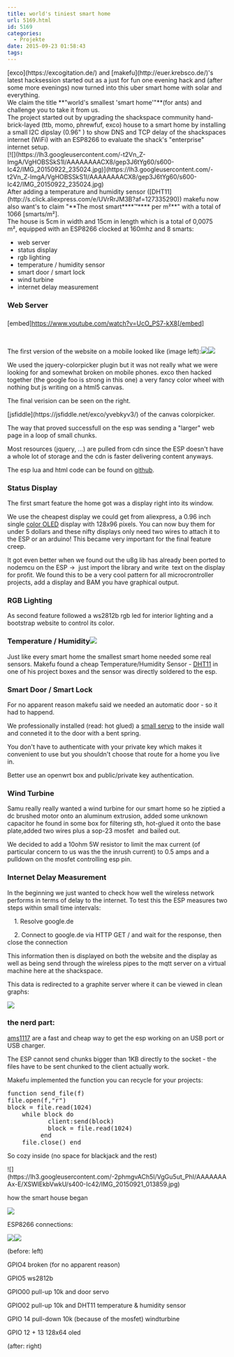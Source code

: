 ```yaml
---
title: world's tiniest smart home
url: 5169.html
id: 5169
categories:
  - Projekte
date: 2015-09-23 01:58:43
tags:
---
```


<div id="magicdomid1750" class="ace-line"></div>
<div id="magicdomid2302" class="ace-line">
<div id="magicdomid1750" class="ace-line"></div>
<div id="magicdomid2971" class="ace-line"><span class="author-a-z88zz83zz68zz66zz73zz90z2ez79zybrz80zaz76z9">[exco](https://excogitation.de/) and [makefu](http://euer.krebsco.de/)</span><span class="author-a-z74zz88zoz81zz86zz80zz72z2z71zl0cfz79z4l">'s latest hacksession started out as a just for fun one evening hack </span><span class="author-a-z74zz88zoz81zz86zz80zz72z2z71zl0cfz79z4l">and (after some more evenings) now turned into this uber smart home with solar and everything.</span></div>
<div class="ace-line">
<div id="magicdomid2688" class="ace-line"><span class="author-a-z74zz88zoz81zz86zz80zz72z2z71zl0cfz79z4l">We</span><span class="author-a-z74zz88zoz81zz86zz80zz72z2z71zl0cfz79z4l"> </span><span class="author-a-z88zz83zz68zz66zz73zz90z2ez79zybrz80zaz76z9">claim the title </span>**<span class="author-a-z74zz88zoz81zz86zz80zz72z2z71zl0cfz79z4l">"world's </span><span class="author-a-z88zz83zz68zz66zz73zz90z2ez79zybrz80zaz76z9">smallest 'smart home'"</span>**<span class="author-a-z74zz88zoz81zz86zz80zz72z2z71zl0cfz79z4l">(for ants) and challenge you to take it from us.</span></div>
<div class="ace-line"></div>
<div id="magicdomid2702" class="ace-line"><span class="author-a-z74zz88zoz81zz86zz80zz72z2z71zl0cfz79z4l">The project started out by upgrading the shackspace community hand-brick-layed (ttb, momo, phrewfuf, exco) house to a smart home by </span><span class="author-a-z74zz88zoz81zz86zz80zz72z2z71zl0cfz79z4l">installing a small I2C dipslay (0.96" ) to show DNS and TCP delay of the shackspaces internet (WiFi) with an ESP8266 </span><span class="author-a-z74zz88zoz81zz86zz80zz72z2z71zl0cfz79z4l">to evaluate the shack's "enterprise" internet setup.</span></div>
</div>
<div id="magicdomid2323" class="ace-line">[![](https://lh3.googleusercontent.com/-t2Vn_Z-lmgA/VgHOBSSkS1I/AAAAAAAACX8/gep3J6tYg60/s600-Ic42/IMG_20150922_235024.jpg)](https://lh3.googleusercontent.com/-t2Vn_Z-lmgA/VgHOBSSkS1I/AAAAAAAACX8/gep3J6tYg60/s600-Ic42/IMG_20150922_235024.jpg)</div>
<div class="ace-line"></div>
<div id="magicdomid1053" class="ace-line"><span class="author-a-z74zz88zoz81zz86zz80zz72z2z71zl0cfz79z4l">After adding a temperature and humidity sensor ([DHT11](http://s.click.aliexpress.com/e/UVrRrJM3B?af=127335290)) </span><span class="author-a-z74zz88zoz81zz86zz80zz72z2z71zl0cfz79z4l">makefu now also want's to claim </span><span class="author-a-z88zz83zz68zz66zz73zz90z2ez79zybrz80zaz76z9">"**The most smart**</span>**<span class="author-a-z90zz71zqpuz87zz77zz71zz75zrttd5wr">™</span>**<span class="author-a-z88zz83zz68zz66zz73zz90z2ez79zybrz80zaz76z9">** per m²**" </span><span class="author-a-z90zz71zqpuz87zz77zz71zz75zrttd5wr">with a </span><span class="author-a-z88zz83zz68zz66zz73zz90z2ez79zybrz80zaz76z9">total of </span><span class="author-a-z90zz71zqpuz87zz77zz71zz75zrttd5wr">1066</span> <span class="author-a-z74zz88zoz81zz86zz80zz72z2z71zl0cfz79z4l">[smarts/m²].</span></div>
<div id="magicdomid641" class="ace-line"><span class="author-a-z88zz83zz68zz66zz73zz90z2ez79zybrz80zaz76z9">The house is 5cm in width and 15cm in length which is a total of</span> <span class="author-a-z88zz83zz68zz66zz73zz90z2ez79zybrz80zaz76z9">0,0075 m²</span><span class="author-a-z74zz88zoz81zz86zz80zz72z2z71zl0cfz79z4l">, </span><span class="author-a-z88zz83zz68zz66zz73zz90z2ez79zybrz80zaz76z9">equipped with an ESP8266 clocked at 160mhz</span><span class="author-a-z74zz88zoz81zz86zz80zz72z2z71zl0cfz79z4l"> and </span><span class="author-a-z90zz71zqpuz87zz77zz71zz75zrttd5wr">8</span><span class="author-a-z74zz88zoz81zz86zz80zz72z2z71zl0cfz79z4l"> smarts:</span></div>

*   web server
*   status display
*   rgb lighting
*   temperature / humidity sensor
*   smart door / smart lock
*   wind turbine
*   internet delay measurement

### <span class="author-a-z74zz88zoz81zz86zz80zz72z2z71zl0cfz79z4l">Web Server</span>

### 

[embed]https://www.youtube.com/watch?v=UcO_PS7-kX8[/embed]

&nbsp;

<span class="author-a-z74zz88zoz81zz86zz80zz72z2z71zl0cfz79z4l">The first version of the website on a mobile looked like (image left):![](https://lh3.googleusercontent.com/-PSGP0jFBLNg/VgG_5apAfPI/AAAAAAAAx-k/t_BZ4QT0a0A/s400-Ic42/Screenshot_2015-09-22-22-45-03.png)[![](https://lh3.googleusercontent.com/-i_c8zdbcv-A/VfrOBFgj8AI/AAAAAAAAx-E/P3AIa1hR-Zs/s400-Ic42/Screenshot_2015-09-09-01-48-00.png)](https://lh3.googleusercontent.com/-i_c8zdbcv-A/VfrOBFgj8AI/AAAAAAAAx-E/P3AIa1hR-Zs/s800-Ic42/Screenshot_2015-09-09-01-48-00.png)</span>

<span class="author-a-z90zz71zqpuz87zz77zz71zz75zrttd5wr">We used the jquery-colorpicker plugin but it was not really what we were looking for</span><span class="author-a-z74zz88zoz81zz86zz80zz72z2z71zl0cfz79z4l"> and somewhat broken on mobile phones</span><span class="author-a-z90zz71zqpuz87zz77zz71zz75zrttd5wr">. exco then hacked together </span><span class="author-a-z74zz88zoz81zz86zz80zz72z2z71zl0cfz79z4l">(the google foo is strong in this one) </span><span class="author-a-z90zz71zqpuz87zz77zz71zz75zrttd5wr">a very fancy color wheel with nothing but j</span><span class="author-a-z74zz88zoz81zz86zz80zz72z2z71zl0cfz79z4l">s</span><span class="author-a-z90zz71zqpuz87zz77zz71zz75zrttd5wr"> writing on a html5 canvas.</span>

The final verision can be seen on the right.

<div id="magicdomid2990" class="ace-line"><span class="author-a-z74zz88zoz81zz86zz80zz72z2z71zl0cfz79z4l">[jsfiddle](https://jsfiddle.net/exco/yvebkyv3/) of the canvas colorpicker.</span></div>

The way that proved successfull on the esp was sending a "larger" web page in a loop of small chunks.

<span class="author-a-z74zz88zoz81zz86zz80zz72z2z71zl0cfz79z4l">Most resources (jquery, ...) are pulled from cdn since the ESP doesn't have a whole lot of storage and the cdn is faster delivering content anyways.</span>

<span class="author-a-z74zz88zoz81zz86zz80zz72z2z71zl0cfz79z4l">The esp lua and html code can be found on [github](https://github.com/makefu/SmartestHome)</span><span class="author-a-z74zz88zoz81zz86zz80zz72z2z71zl0cfz79z4l url">.</span>

### <span class="author-a-z90zz71zqpuz87zz77zz71zz75zrttd5wr">Status D</span><span class="author-a-z74zz88zoz81zz86zz80zz72z2z71zl0cfz79z4l">isplay</span>

<span class="author-a-z90zz71zqpuz87zz77zz71zz75zrttd5wr">The first smart feature the home got was a display right into its window.  </span><span class="author-a-z90zz71zqpuz87zz77zz71zz75zrttd5wr"> </span>

<span class="author-a-z90zz71zqpuz87zz77zz71zz75zrttd5wr">We use the cheapest display we could get from aliexpress, a 0.96 inch single [color OLED](http://s.click.aliexpress.com/e/7u7aIuJAq?af=130085010) display with 128x96 pixels</span><span class="author-a-z90zz71zqpuz87zz77zz71zz75zrttd5wr">. You can now buy them for under 5 dollars and these nifty displays only need two wires to attach it to the ESP or an arduino! This became very important for the final feature creep.</span><span class="author-a-z90zz71zqpuz87zz77zz71zz75zrttd5wr"> </span>

<span class="author-a-z90zz71zqpuz87zz77zz71zz75zrttd5wr">It got even better when we found out the u8g lib has already been ported to nodemcu on the ESP -&gt;  just import the library and write  text on the display for profit. We found this to be a very cool pattern for all microcrontroller projects, add a display and BAM you have graphical output.</span>

### <span class="author-a-z90zz71zqpuz87zz77zz71zz75zrttd5wr">RGB Lighting</span>

<span class="author-a-z90zz71zqpuz87zz77zz71zz75zrttd5wr">As second feature followed a ws2812b rgb led for interior lighting and a bootstrap website to control its color.</span>

### Temperature / Humidity![](https://lh3.googleusercontent.com/-LMBI9RWgiRk/VgGu5j7636I/AAAAAAAAx-E/qh9T5gtp2rU/s400-Ic42/IMG_20150921_002453.jpg)

<span class="author-a-z90zz71zqpuz87zz77zz71zz75zrttd5wr">Just like every smart home the smallest smart home needed some real sensors. Makefu found a cheap Temperature/Humidity Sensor - [DHT11](http://s.click.aliexpress.com/e/UVrRrJM3B?af=127335290)</span><span class="author-a-z90zz71zqpuz87zz77zz71zz75zrttd5wr"> in one of his project boxes and the sensor was directly soldered to the esp.</span>

### <span class="author-a-z90zz71zqpuz87zz77zz71zz75zrttd5wr">Smart Door / Smart Lock</span>

<span class="author-a-z74zz88zoz81zz86zz80zz72z2z71zl0cfz79z4l">For no apparent reason makefu said we needed an automatic door - so it had to happen</span><span class="author-a-z90zz71zqpuz87zz77zz71zz75zrttd5wr">d</span><span class="author-a-z74zz88zoz81zz86zz80zz72z2z71zl0cfz79z4l">.</span>

<span class="author-a-z74zz88zoz81zz86zz80zz72z2z71zl0cfz79z4l">We professionally installed (</span><span class="author-a-z90zz71zqpuz87zz77zz71zz75zrttd5wr">read: </span><span class="author-a-z74zz88zoz81zz86zz80zz72z2z71zl0cfz79z4l">hot glued) a [small servo](http://s.click.aliexpress.com/e/bemImea6Q?af=130085010) </span><span class="author-a-z74zz88zoz81zz86zz80zz72z2z71zl0cfz79z4l">to the inside wall and conneted it </span><span class="author-a-z74zz88zoz81zz86zz80zz72z2z71zl0cfz79z4l">to the door with a bent spring.</span>

<span class="author-a-z74zz88zoz81zz86zz80zz72z2z71zl0cfz79z4l">You don't have to authenticate with your private key which makes it convenient to use </span><span class="author-a-z74zz88zoz81zz86zz80zz72z2z71zl0cfz79z4l">but you shouldn't cho</span><span class="author-a-z90zz71zqpuz87zz77zz71zz75zrttd5wr">o</span><span class="author-a-z74zz88zoz81zz86zz80zz72z2z71zl0cfz79z4l">se that route for a home you live in.</span>

<span class="author-a-z74zz88zoz81zz86zz80zz72z2z71zl0cfz79z4l">Better use an openwrt box and public/private key authentication.</span>

### <span class="author-a-z74zz88zoz81zz86zz80zz72z2z71zl0cfz79z4l">Wind</span><span class="author-a-z90zz71zqpuz87zz77zz71zz75zrttd5wr"> Turbine</span>

<span class="author-a-z90zz71zqpuz87zz77zz71zz75zrttd5wr">Samu really really wanted a wind turbine for our smart home so he ziptied a </span><span class="author-a-z74zz88zoz81zz86zz80zz72z2z71zl0cfz79z4l">dc brushed </span><span class="author-a-z90zz71zqpuz87zz77zz71zz75zrttd5wr">motor </span><span class="author-a-z90zz71zqpuz87zz77zz71zz75zrttd5wr">onto a</span><span class="author-a-z74zz88zoz81zz86zz80zz72z2z71zl0cfz79z4l">n aluminum extrusion, <span class="author-a-z74zz88zoz81zz86zz80zz72z2z71zl0cfz79z4l">added some unknown capacitor </span><span class="author-a-z90zz71zqpuz87zz77zz71zz75zrttd5wr">he found in </span><span class="author-a-z74zz88zoz81zz86zz80zz72z2z71zl0cfz79z4l">some box for filtering sth</span></span><span class="author-a-z90zz71zqpuz87zz77zz71zz75zrttd5wr">, hot-glued it onto the base plate</span><span class="author-a-z74zz88zoz81zz86zz80zz72z2z71zl0cfz79z4l">,</span><span class="author-a-z90zz71zqpuz87zz77zz71zz75zrttd5wr">added two wires plus a </span><span class="author-a-z74zz88zoz81zz86zz80zz72z2z71zl0cfz79z4l">sop-23 mosfet </span><span class="author-a-z90zz71zqpuz87zz77zz71zz75zrttd5wr"> and bailed out.</span>

<span class="author-a-z74zz88zoz81zz86zz80zz72z2z71zl0cfz79z4l">We decided to add a 10ohm 5W resistor to limit the max current (of particular concern to us was the the inrush current) to 0.5 amps and a pulldown on the mosfet controlling esp pin.</span>

### <span class="author-a-z90zz71zqpuz87zz77zz71zz75zrttd5wr">Internet Delay Measurement</span>

<span class="author-a-z90zz71zqpuz87zz77zz71zz75zrttd5wr">In the beginning we just wanted to check how well the wireless network performs in terms of delay to the internet. To test this the ESP measures two steps within small time intervals: </span>

<span class="author-a-z90zz71zqpuz87zz77zz71zz75zrttd5wr">    1\. Resolve google.de</span>

<span class="author-a-z90zz71zqpuz87zz77zz71zz75zrttd5wr">    2\. Connect to google.de via HTTP GET / and wait for the response, then close the connection</span>

<span class="author-a-z90zz71zqpuz87zz77zz71zz75zrttd5wr">This information then is displayed on both the website and the display as well as being send through the wireless pipes to the mqtt server on a virtual machine here at the shackspace. </span>

<span class="author-a-z90zz71zqpuz87zz77zz71zz75zrttd5wr">This data is redirected to a graphite server where it can be viewed in clean graphs:</span>

<span class="author-a-z90zz71zqpuz87zz77zz71zz75zrttd5wr">[![](https://lh3.googleusercontent.com/-GVMOrbNVKz0/VgHFDfeTfzI/AAAAAAAACW4/5N_qFw3aV9c/s640-Ic42/smarthome_image.png)](https://lh3.googleusercontent.com/-GVMOrbNVKz0/VgHFDfeTfzI/AAAAAAAACW4/5N_qFw3aV9c/s640-Ic42/smarthome_image.png)</span>

### <span class="author-a-z74zz88zoz81zz86zz80zz72z2z71zl0cfz79z4l">the nerd part:</span>

[ams1117](http://s.click.aliexpress.com/e/uvnUvvvNz?af=127335290) are a fast and cheap way to get the esp working on an USB port or USB charger.

<span class="author-a-z90zz71zqpuz87zz77zz71zz75zrttd5wr">The ESP cannot send chunks bigger than 1KB directly to the socket - the files have to be sent chunked to the client actually work. </span>

<span class="author-a-z90zz71zqpuz87zz77zz71zz75zrttd5wr">Makefu implemented the function you can recycle for your projects:</span>

<pre id="magicdomid3105" class="ace-line"><span class="author-a-z74zz88zoz81zz86zz80zz72z2z71zl0cfz79z4l">function send_file(f)
</span><span class="author-a-z74zz88zoz81zz86zz80zz72z2z71zl0cfz79z4l">file.open(f,"r")
</span><span class="author-a-z74zz88zoz81zz86zz80zz72z2z71zl0cfz79z4l">block = file.read(1024)
 </span><span class="author-a-z90zz71zqpuz87zz77zz71zz75zrttd5wr">   </span><span class="author-a-z74zz88zoz81zz86zz80zz72z2z71zl0cfz79z4l">while block do
 </span><span class="author-a-z90zz71zqpuz87zz77zz71zz75zrttd5wr">   </span><span class="author-a-z74zz88zoz81zz86zz80zz72z2z71zl0cfz79z4l">       client:send(block)
 </span><span class="author-a-z90zz71zqpuz87zz77zz71zz75zrttd5wr">   </span><span class="author-a-z74zz88zoz81zz86zz80zz72z2z71zl0cfz79z4l">       block = file.read(1024)
      </span><span class="author-a-z90zz71zqpuz87zz77zz71zz75zrttd5wr">   </span><span class="author-a-z74zz88zoz81zz86zz80zz72z2z71zl0cfz79z4l">end
 </span><span class="author-a-z90zz71zqpuz87zz77zz71zz75zrttd5wr">   </span><span class="author-a-z74zz88zoz81zz86zz80zz72z2z71zl0cfz79z4l">file.close() </span><span class="author-a-z90zz71zqpuz87zz77zz71zz75zrttd5wr">end</span></pre>
<div id="magicdomid2302" class="ace-line">

<span class="author-a-z74zz88zoz81zz86zz80zz72z2z71zl0cfz79z4l">So cozy inside (no space for blackjack and the rest)</span>

</div>
![](https://lh3.googleusercontent.com/-2phmgvACh5I/VgGu5ut_PhI/AAAAAAAAx-E/XSWlEkbVwkU/s400-Ic42/IMG_20150921_013859.jpg)

how the smart house began

![](https://lh3.googleusercontent.com/-nKaFsttsQLk/VfrRUkLe42I/AAAAAAAAyCQ/du7ki8ZyiRk/s400-Ic42/IMG_20150501_171730.jpg)

ESP8266 connections:

<span class="author-a-z90zz71zqpuz87zz77zz71zz75zrttd5wr">[![](https://lh3.googleusercontent.com/-t45KxRmX1XY/VgHEpxtUeeI/AAAAAAAAx_k/SMVrtiGJa0I/s400-Ic42/IMG_20150922_230205.jpg)](https://lh3.googleusercontent.com/-t45KxRmX1XY/VgHEpxtUeeI/AAAAAAAAx_k/SMVrtiGJa0I/s800-Ic42/IMG_20150922_230205.jpg)</span><span class="author-a-z74zz88zoz81zz86zz80zz72z2z71zl0cfz79z4l">![](https://lh3.googleusercontent.com/-H2l6qNzpHjI/VgHFkplH3VI/AAAAAAAAyAE/_XcEIkD3234/s400-Ic42/IMG_20150921_002450.jpg)</span>

(before: left)

<span class="author-a-z74zz88zoz81zz86zz80zz72z2z71zl0cfz79z4l">GPIO4 broken (for no apparent reason)</span>

<span class="author-a-z74zz88zoz81zz86zz80zz72z2z71zl0cfz79z4l">GPIO5 ws2812b</span>

<span class="author-a-z74zz88zoz81zz86zz80zz72z2z71zl0cfz79z4l">GPIO00 pull-up 10k and door servo</span>

<span class="author-a-z74zz88zoz81zz86zz80zz72z2z71zl0cfz79z4l">GPIO02 pull-up 10k and DHT11 temperature &amp; humidity sensor</span>

<span class="author-a-z74zz88zoz81zz86zz80zz72z2z71zl0cfz79z4l">GPIO 14 pull-down 10k (because of the mosfet) windturbine</span>

<span class="author-a-z74zz88zoz81zz86zz80zz72z2z71zl0cfz79z4l">GPIO 12 + 13 128x64 oled</span>

<span class="author-a-z74zz88zoz81zz86zz80zz72z2z71zl0cfz79z4l">(after: right)</span>

</div>